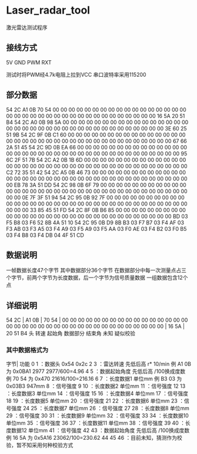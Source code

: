 # Laser_radar_tool
激光雷达测试程序

## 接线方式
5V
GND
PWM
RXT

测试时将PWM经4.7k电阻上拉到VCC
串口波特率采用115200

## 部分数据
54 2C A1 0B 70 54 00 00 00 00 00 00 00 00 00 00 00 00 00 00 00 00 00 00 00 00 00 00 00 00 00 00 00 00 00 00 00 00 00 00 00 00 16 5A 20 51 B4
54 2C A0 0B 98 5A 00 00 00 00 00 00 00 00 00 00 00 00 00 00 00 00 00 00 00 00 00 00 00 00 00 00 00 00 00 00 00 00 00 00 00 00 3E 60 25 51 9B
54 2C 9F 0B C1 60 00 00 00 00 00 00 00 00 00 00 00 00 00 00 00 00 00 00 00 00 00 00 00 00 00 00 00 00 00 00 00 00 00 00 00 00 67 66 2A 51 45
54 2C 9D 0B EA 66 00 00 00 00 00 00 00 00 00 00 00 00 00 00 00 00 00 00 00 00 00 00 00 00 00 00 00 00 00 00 00 00 00 00 00 00 95 6C 2F 51 7B
54 2C A2 0B 1B 6D 00 00 00 00 00 00 00 00 00 00 00 00 00 00 00 00 00 00 00 00 00 00 00 00 00 00 00 00 00 00 00 00 00 00 00 00 C2 72 35 51 42
54 2C A5 0B 46 73 00 00 00 00 00 00 00 00 00 00 00 00 00 00 00 00 00 00 00 00 00 00 00 00 00 00 00 00 00 00 00 00 00 00 00 00 EB 78 3A 51 DD
54 2C 98 0B 6F 79 00 00 00 00 00 00 00 00 00 00 00 00 00 00 00 00 00 00 00 00 00 00 00 00 00 00 00 00 00 00 00 00 00 00 00 00 0E 7F 3F 51 94
54 2C 95 0B 92 7F 00 00 00 00 00 00 00 00 00 00 00 00 00 00 00 00 00 00 00 00 00 00 00 00 00 00 00 00 00 00 00 00 00 00 00 00 33 85 45 51 FD
54 2C 8F 0B B6 85 00 00 00 00 00 00 00 00 00 00 00 00 00 00 00 00 00 00 00 00 00 00 00 00 00 00 00 00 00 00 BD 03 F5 B8 03 F6 52 8B 4A 51 10
54 2C 95 0B D9 8B B3 03 F7 B7 03 F4 AF 03 F3 AB 03 F3 A5 03 F4 A9 03 F5 A9 03 F5 AA 03 F0 AE 03 F4 B2 03 F0 B5 03 F4 B8 03 F4 DB 04 4F 51 CD

## 数据说明
一帧数据长度47个字节
其中数据部分36个字节
在数据部分中每一次测量点占三个字节，前两个字节为长度数据，后一个字节为信号质量数据
一组数据包含12个点

## 详细说明
54 2C | A1 0B | 70 54 | 00 00 00 00 00 00 00 00 00 00 00 00 00 00 00 00 00 00 00 00 00 00 00 00 00 00 00 00 00 00 00 00 00 00 00 00 | 16 5A | 20 51 B4
头     转速    起始角   数据部分                                                                                                       结束角   未知 疑似校验
### 其中数据格式为
字节| 功能
0 1 ：数据头 0x54 0x2c
2 3 ：雷达转速 先低后高  r* 10/min 例 A1 0B 为 0x0BA1 2977 2977/600=4.96 
4 5 ：数据起始角度 先低后高 /100换成度数 例 70 54 为 0x470 21616/100=216.16
6 7 ：长度数据1 单位mm 例 B3 03 为 0x03B3 947mm
8  ：信号强度
9 10 ：长度数据2 单位mm
11 ：信号强度
12 13 ：长度数据3 单位mm
14 ：信号强度
15 16 ：长度数据4 单位mm
17 ：信号强度
18 19 ：长度数据5 单位mm
20 ：信号强度
21 22 ：长度数据6 单位mm
23 ：信号强度
24 25 ：长度数据7 单位mm
26 ：信号强度
27 28 ：长度数据8 单位mm
29 ：信号强度
30 31 ：长度数据9 单位mm
32 ：信号强度
33 34 ：长度数据10 单位mm
35 ：信号强度
36 37 ：长度数据11 单位mm
38 ：信号强度
39 40 ：长度数据12 单位mm
41 ：信号强度
42 43 ：数据起始角度 先低后高 /100换成度数 例 16 5A 为 0x5A16 23062/100=230.62
44 45 46 ：目前未知，猜测作为校验，暂不知采用何种校验方式

